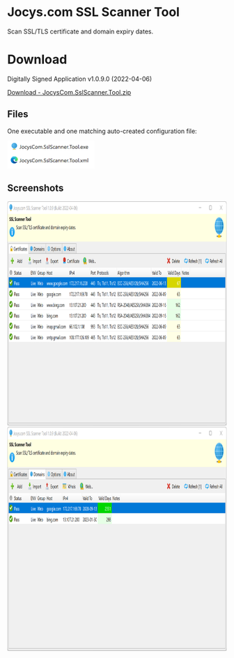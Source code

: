 # Jocys.com SSL Scanner Tool

Scan SSL/TLS certificate and domain expiry dates.

# Download

Digitally Signed Application v1.0.9.0 (2022-04-06)

[Download - JocysCom.SslScanner.Tool.zip](https://github.com/JocysCom/SslScanner/releases/download/1.0.0.0/JocysCom.SslScanner.Tool.zip)

## Files

One executable and one matching auto-created configuration file:

<img alt="Files" src="Tool/Documents/Images/JocysComSslScanner_Files.png" width="200" height="64">

## Screenshots

<img alt="Certificates" src="Tool/Documents/Images/JocysComSslScanner_Certificates.png" width="960" height="515">
                                                                                                               
<img alt="Domains" src="Tool/Documents/Images/JocysComSslScanner_Domains.png" width="960" height="515">

